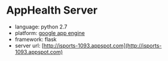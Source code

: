 # AppHealth Server

 - language: python 2.7
 - platform: [google app engine](https://console.developers.google.com/project/isports-1093)
 - framework: flask
 - server url: [http://isports-1093.appspot.com](http://isports-1093.appspot.com)
